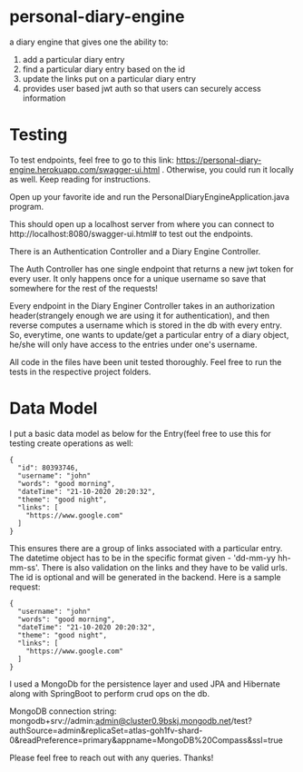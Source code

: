 # personal-diary-engine
a diary engine that gives one the ability to:

1. add a particular diary entry
2. find a particular diary entry based on the id
3. update the links put on a particular diary entry
4. provides user based jwt auth so that users can securely access information

# Testing

To test endpoints, feel free to go to this link: https://personal-diary-engine.herokuapp.com/swagger-ui.html . Otherwise, you could run it locally as well. Keep reading for instructions.

Open up your favorite ide and run the PersonalDiaryEngineApplication.java program.

This should open up a localhost server from where you can connect to http://localhost:8080/swagger-ui.html# to test out the endpoints.

There is an Authentication Controller and a Diary Engine Controller.

The Auth Controller has one single endpoint that returns a new jwt token for every user. It only happens once for a unique username so save that somewhere for the rest of the requests!

Every endpoint in the Diary Enginer Controller takes in an authorization header(strangely enough we are using it for authentication), and then reverse computes a username which is stored in the db with every entry. So, everytime, one wants to update/get a particular entry of a diary object, he/she will only have access to the entries under one's username. 

All code in the files have been unit tested thoroughly. Feel free to run the tests in the respective project folders.

# Data Model
I put a basic data model as below for the Entry(feel free to use this for testing create operations as well:
```
{
  "id": 80393746,
  "username": "john" 
  "words": "good morning",
  "dateTime": "21-10-2020 20:20:32",
  "theme": "good night",
  "links": [
    "https://www.google.com"
  ]
}
```
This ensures there are a group of links associated with a particular entry. The datetime object has to be in the specific format given - 'dd-mm-yy hh-mm-ss'. There is also validation on the links and they have to be valid urls. The id is optional and will be generated in the backend. Here is a sample request:
```
{
  "username": "john" 
  "words": "good morning",
  "dateTime": "21-10-2020 20:20:32",
  "theme": "good night",
  "links": [
    "https://www.google.com"
  ]
}
```

I used a MongoDb for the persistence layer and used JPA and Hibernate along with SpringBoot to perform crud ops on the db. 

MongoDB connection string: mongodb+srv://admin:admin@cluster0.9bskj.mongodb.net/test?authSource=admin&replicaSet=atlas-goh1fv-shard-0&readPreference=primary&appname=MongoDB%20Compass&ssl=true


Please feel free to reach out with any queries. Thanks!

